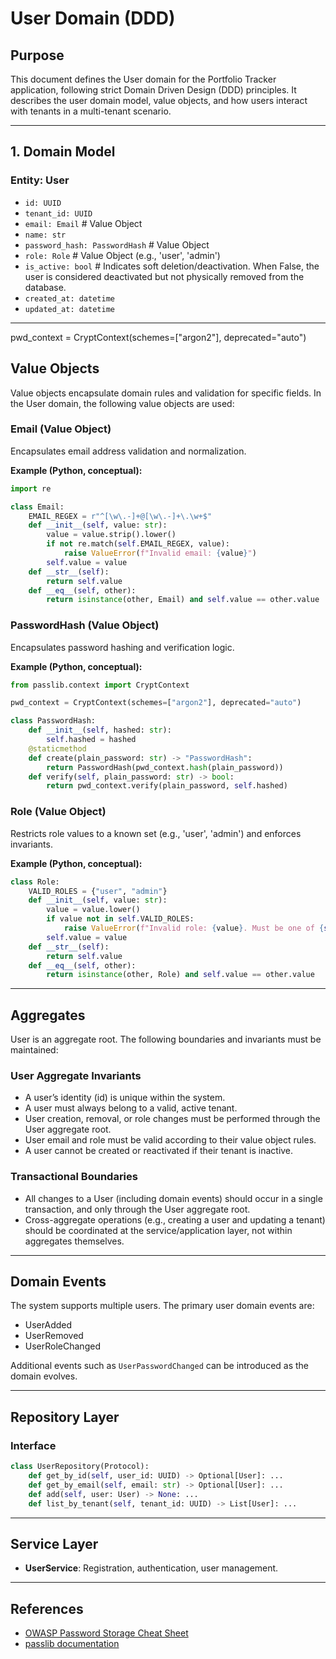 # User Domain (DDD)

## Purpose
This document defines the User domain for the Portfolio Tracker application, following strict Domain Driven Design (DDD) principles. It describes the user domain model, value objects, and how users interact with tenants in a multi-tenant scenario.

---

## 1. Domain Model


### Entity: User
- `id: UUID`
- `tenant_id: UUID`
- `email: Email`  # Value Object
- `name: str`
- `password_hash: PasswordHash`  # Value Object
- `role: Role`  # Value Object (e.g., 'user', 'admin')
- `is_active: bool`  # Indicates soft deletion/deactivation. When False, the user is considered deactivated but not physically removed from the database.
- `created_at: datetime`
- `updated_at: datetime`

---

pwd_context = CryptContext(schemes=["argon2"], deprecated="auto")

## Value Objects

Value objects encapsulate domain rules and validation for specific fields. In the User domain, the following value objects are used:

### Email (Value Object)
Encapsulates email address validation and normalization.

**Example (Python, conceptual):**
```python
import re

class Email:
    EMAIL_REGEX = r"^[\w\.-]+@[\w\.-]+\.\w+$"
    def __init__(self, value: str):
        value = value.strip().lower()
        if not re.match(self.EMAIL_REGEX, value):
            raise ValueError(f"Invalid email: {value}")
        self.value = value
    def __str__(self):
        return self.value
    def __eq__(self, other):
        return isinstance(other, Email) and self.value == other.value
```

### PasswordHash (Value Object)
Encapsulates password hashing and verification logic.

**Example (Python, conceptual):**
```python
from passlib.context import CryptContext

pwd_context = CryptContext(schemes=["argon2"], deprecated="auto")

class PasswordHash:
    def __init__(self, hashed: str):
        self.hashed = hashed
    @staticmethod
    def create(plain_password: str) -> "PasswordHash":
        return PasswordHash(pwd_context.hash(plain_password))
    def verify(self, plain_password: str) -> bool:
        return pwd_context.verify(plain_password, self.hashed)
```

### Role (Value Object)
Restricts role values to a known set (e.g., 'user', 'admin') and enforces invariants.

**Example (Python, conceptual):**
```python
class Role:
    VALID_ROLES = {"user", "admin"}
    def __init__(self, value: str):
        value = value.lower()
        if value not in self.VALID_ROLES:
            raise ValueError(f"Invalid role: {value}. Must be one of {self.VALID_ROLES}")
        self.value = value
    def __str__(self):
        return self.value
    def __eq__(self, other):
        return isinstance(other, Role) and self.value == other.value
```

---


## Aggregates

User is an aggregate root. The following boundaries and invariants must be maintained:

### User Aggregate Invariants
- A user’s identity (id) is unique within the system.
- A user must always belong to a valid, active tenant.
- User creation, removal, or role changes must be performed through the User aggregate root.
- User email and role must be valid according to their value object rules.
- A user cannot be created or reactivated if their tenant is inactive.

### Transactional Boundaries
- All changes to a User (including domain events) should occur in a single transaction, and only through the User aggregate root.
- Cross-aggregate operations (e.g., creating a user and updating a tenant) should be coordinated at the service/application layer, not within aggregates themselves.

---


## Domain Events

The system supports multiple users. The primary user domain events are:

- UserAdded
- UserRemoved
- UserRoleChanged

Additional events such as `UserPasswordChanged` can be introduced as the domain evolves.

---

## Repository Layer

### Interface
```python
class UserRepository(Protocol):
    def get_by_id(self, user_id: UUID) -> Optional[User]: ...
    def get_by_email(self, email: str) -> Optional[User]: ...
    def add(self, user: User) -> None: ...
    def list_by_tenant(self, tenant_id: UUID) -> List[User]: ...
```

---

## Service Layer

- **UserService**: Registration, authentication, user management.

---

## References
- [OWASP Password Storage Cheat Sheet](https://cheatsheetseries.owasp.org/cheatsheets/Password_Storage_Cheat_Sheet.html)
- [passlib documentation](https://passlib.readthedocs.io/en/stable/)
